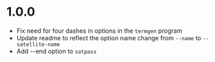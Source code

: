 1.0.0
=====
* Fix need for four dashes in options in the `termgen` program
* Update readme to reflect the option name change from `--name` to `--satellite-name`
* Add --end option to `satpass`
